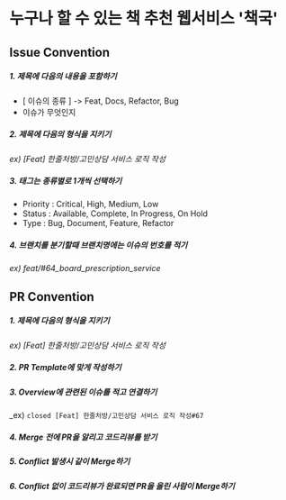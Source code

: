 # 누구나 할 수 있는 책 추천 웹서비스 '책국' 

## Issue Convention

##### 1. 제목에 다음의 내용을 포함하기
- [ 이슈의 종류 ]
  -> Feat, Docs, Refactor, Bug
- 이슈가 무엇인지

##### 2. 제목에 다음의 형식을 지키기
_ex) [Feat] 한줄처방/고민상담 서비스 로직 작성_

##### 3. 태그는 종류별로 1개씩 선택하기
- Priority : Critical, High, Medium, Low
- Status : Available, Complete, In Progress, On Hold
- Type : Bug, Document, Feature, Refactor

##### 4. 브랜치를 분기할때 브랜치명에는 이슈의 번호를 적기
_ex) feat/#64_board_prescription_service_

## PR Convention

##### 1. 제목에 다음의 형식을 지키기
_ex) [Feat] 한줄처방/고민상담 서비스 로직 작성_
##### 2. PR Template에 맞게 작성하기
##### 3. Overview에 관련된 이슈를 적고 연결하기
_ex) ```closed [Feat] 한줄처방/고민상담 서비스 로직 작성#67```
##### 4. Merge 전에 PR을 알리고 코드리뷰를 받기
##### 5. Conflict 발생시 같이 Merge하기
##### 6. Conflict 없이 코드리뷰가 완료되면 PR을 올린 사람이 Merge하기